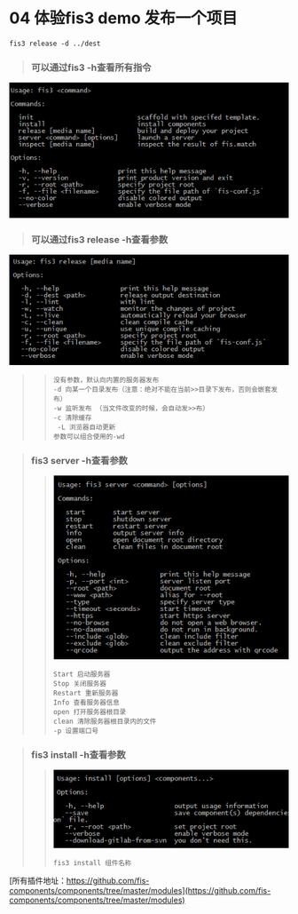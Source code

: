 # 04 体验fis3 demo 发布一个项目
```
fis3 release -d ../dest
```
>### 可以通过fis3 -h查看所有指令
![](img.png)

>### 可以通过fis3 release -h查看参数
![](release.png)
>>```
>>没有参数，默认向内置的服务器发布
>>-d 向某一个目录发布（注意：绝对不能在当前>>目录下发布，否则会嵌套发布）
>>-w 监听发布 （当文件改变的时候，会自动发>>布）
>>-c 清除缓存
>>	-L 浏览器自动更新
>>参数可以组合使用的-wd
>>
>>```

>### fis3 server -h查看参数
>> ![](server.png)
>> ```
>> Start 启动服务器
>> Stop 关闭服务器
>> Restart 重新服务器
>> Info 查看服务器信息
>> open 打开服务器根目录
>> clean 清除服务器根目录内的文件
>> -p 设置端口号
>> 
>> ```

>### fis3 install -h查看参数
>>![](install.png)
>> ```
>> fis3 install 组件名称
>> ```

[所有插件地址：https://github.com/fis-components/components/tree/master/modules](https://github.com/fis-components/components/tree/master/modules)